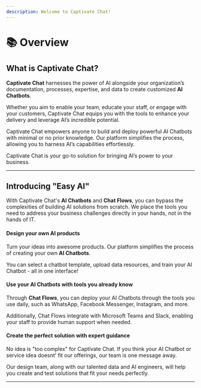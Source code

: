 ```yaml
---
description: Welcome to Captivate Chat!
---
```


# 📚 Overview

## What is Captivate Chat?

**Captivate Chat** harnesses the power of AI alongside your organization’s documentation, processes, expertise, and data to create customized **AI Chatbots**.&#x20;

Whether you aim to enable your team, educate your staff, or engage with your customers, Captivate Chat equips you with the tools to enhance your delivery and leverage AI’s incredible potential.

Captivate Chat empowers anyone to build and deploy powerful AI Chatbots with minimal or no prior knowledge. Our platform simplifies the process, allowing you to harness AI’s capabilities effortlessly.

Captivate Chat is your go-to solution for bringing AI’s power to your business.&#x20;

***

## Introducing "Easy AI"

With Captivate Chat's **AI Chatbots** and **Chat Flows**, you can bypass the complexities of building AI solutions from scratch. We place the tools you need to address your business challenges directly in your hands, not in the hands of IT.&#x20;

#### Design your own AI products

Turn your ideas into awesome products. Our platform simplifies the process of creating your own **AI Chatbots**.&#x20;

You can select a chatbot template, upload data resources, and train your AI Chatbot - all in one interface!

#### Use your AI Chatbots with tools you already know

Through **Chat Flows**, you can deploy your AI Chatbots through the tools you use daily, such as WhatsApp, Facebook Messenger, Instagram, and more.&#x20;

Additionally, Chat Flows integrate with Microsoft Teams and Slack, enabling your staff to provide human support when needed.

#### Create the perfect solution with expert guidance

No idea is "too complex" for Captivate Chat. If you think your AI Chatbot or service idea doesnt' fit our offerings, our team is one message away.

Our design team, along with our talented data and AI engineers, will help you create and test solutions that fit your needs perfectly.

***

##
